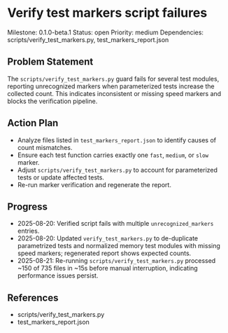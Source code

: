 # Verify test markers script failures
Milestone: 0.1.0-beta.1
Status: open
Priority: medium
Dependencies: scripts/verify_test_markers.py, test_markers_report.json

## Problem Statement
The `scripts/verify_test_markers.py` guard fails for several test modules, reporting unrecognized markers when parameterized tests increase the collected count. This indicates inconsistent or missing speed markers and blocks the verification pipeline.

## Action Plan
- Analyze files listed in `test_markers_report.json` to identify causes of count mismatches.
- Ensure each test function carries exactly one `fast`, `medium`, or `slow` marker.
- Adjust `scripts/verify_test_markers.py` to account for parameterized tests or update affected tests.
- Re-run marker verification and regenerate the report.

## Progress
- 2025-08-20: Verified script fails with multiple `unrecognized_markers` entries.
- 2025-08-20: Updated `verify_test_markers.py` to de-duplicate parametrized tests and
  normalized memory test modules with missing speed markers; regenerated report shows
  expected counts.
- 2025-08-21: Re-running `scripts/verify_test_markers.py` processed ~150 of 735 files in ~15s before manual interruption, indicating performance issues persist.

## References
- scripts/verify_test_markers.py
- test_markers_report.json
